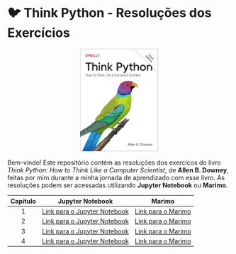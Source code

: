 # 🐦 Think Python - Resoluções dos Exercícios
<p align="center">
  <img src="assets/book_image.jpg" alt="Capa do livro" width="35%">
</p>

Bem-vindo! Este repositório contém as resoluções dos exercícos do livro *Think Python: How to Think Like a Computer Scientist*, de **Allen B. Downey**, feitas por mim durante a minha jornada de aprendizado com esse livro. As resoluções podem ser acessadas utilizando **Jupyter Notebook** ou **Marimo**. 


<div align="center">

| Capítulo     | Jupyter Notebook      | Marimo       |
|:------------:|:---------------------:|:------------:|
|   1          | [Link para o Jupyter Notebook](https://github.com/marcosnevary/think-python/blob/main/capitulo-1/capitulo_1.ipynb) | [Link para o Marimo](https://static.marimo.app/static/capitulo-1-u20f) |
|   2          | [Link para o Jupyter Notebook](https://github.com/marcosnevary/think-python/blob/main/capitulo-2/capitulo_2.ipynb) | [Link para o Marimo](https://static.marimo.app/static/capitulo-2-0594) |
|   3          | [Link para o Jupyter Notebook](https://github.com/marcosnevary/think-python/blob/main/capitulo-3/capitulo_3.ipynb) | [Link para o Marimo](https://static.marimo.app/static/capitulo-3-e6h6) |
|   4          | [Link para o Jupyter Notebook](https://github.com/marcosnevary/think-python/blob/main/capitulo-4/capitulo_4.ipynb) | [Link para o Marimo](https://static.marimo.app/static/capitulo-4-i36g) |


</div>